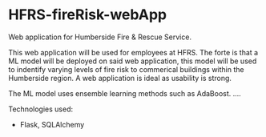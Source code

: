 # HFRS-fireRisk-webApp

Web application for Humberside Fire & Rescue Service. 

This web application will be used for employees at HFRS. The forte is that a ML model 
will be deployed on said web application, this model will be used to indentify varying
levels of fire risk to commerical buildings within the Humberside region. A web application
is ideal as usability is strong. 

The ML model uses ensemble learning methods such as AdaBoost. ....

Technologies used:
- Flask, SQLAlchemy
